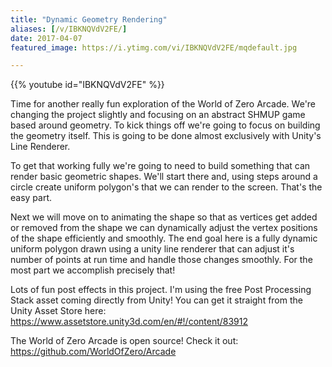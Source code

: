 ```yaml
---
title: "Dynamic Geometry Rendering"
aliases: [/v/IBKNQVdV2FE/]
date: 2017-04-07
featured_image: https://i.ytimg.com/vi/IBKNQVdV2FE/mqdefault.jpg

---
```


{{% youtube id="IBKNQVdV2FE" %}}

Time for another really fun exploration of the World of Zero Arcade. We're changing the project slightly and focusing on an abstract SHMUP game based around geometry. To kick things off we're going to focus on building the geometry itself. This is going to be done almost exclusively with Unity's Line Renderer.

To get that working fully we're going to need to build something that can render basic geometric shapes. We'll start there and, using steps around a circle create uniform polygon's that we can render to the screen. That's the easy part.

Next we will move on to animating the shape so that as vertices get added or removed from the shape we can dynamically adjust the vertex positions of the shape efficiently and smoothly. The end goal here is a fully dynamic uniform polygon drawn using a unity line renderer that can adjust it's number of points at run time and handle those changes smoothly. For the most part we accomplish precisely that! 

Lots of fun post effects in this project. I'm using the free Post Processing Stack asset coming directly from Unity! You can get it straight from the Unity Asset Store here: https://www.assetstore.unity3d.com/en/#!/content/83912

The World of Zero Arcade is open source! Check it out: https://github.com/WorldOfZero/Arcade